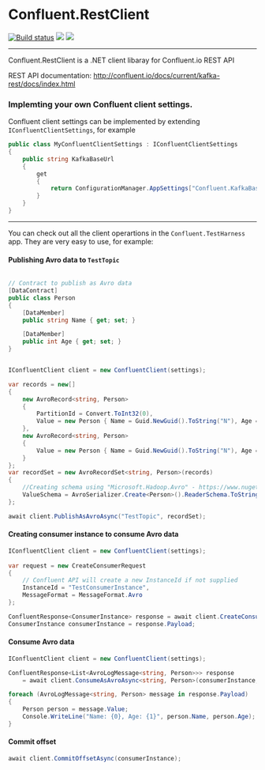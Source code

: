 # Confluent.RestClient
[![Build status](https://ci.appveyor.com/api/projects/status/ddit8x0r5q7c6hx6?svg=true)](https://ci.appveyor.com/project/josephjeganathan/confluent-restclient) [![](http://img.shields.io/nuget/v/Confluent.RestClient.svg?style=flat-square)](http://www.nuget.org/packages/Confluent.RestClient/)  [![](http://img.shields.io/nuget/dt/Confluent.RestClient.svg?style=flat-square)](http://www.nuget.org/packages/Confluent.RestClient/)


---
Confluent.RestClient is a .NET client libaray for Confluent.io REST API

REST API documentation: http://confluent.io/docs/current/kafka-rest/docs/index.html

### Implemting your own Confluent client settings.

Confluent client settings can be implemented by extending `IConfluentClientSettings`, for example

```C#
public class MyConfluentClientSettings : IConfluentClientSettings
{
    public string KafkaBaseUrl
    {
        get
        {
            return ConfigurationManager.AppSettings["Confluent.KafkaBaseUrl"];
        }
    }
}
```

---
You can check out all the client operartions in the `Confluent.TestHarness` app. They are very easy to use, for example:

#### Publishing Avro data to `TestTopic`

```C#

// Contract to publish as Avro data 
[DataContract]
public class Person
{
    [DataMember]
    public string Name { get; set; }

    [DataMember]
    public int Age { get; set; }
}


IConfluentClient client = new ConfluentClient(settings);

var records = new[]
{
    new AvroRecord<string, Person>
    {
        PartitionId = Convert.ToInt32(0),
        Value = new Person { Name = Guid.NewGuid().ToString("N"), Age = 25 }
    },
    new AvroRecord<string, Person>
    {
        Value = new Person { Name = Guid.NewGuid().ToString("N"), Age = 26 }
    }
};
var recordSet = new AvroRecordSet<string, Person>(records)
{
    //Creating schema using "Microsoft.Hadoop.Avro" - https://www.nuget.org/packages/Microsoft.Hadoop.Avro/
    ValueSchema = AvroSerializer.Create<Person>().ReaderSchema.ToString()
};

await client.PublishAsAvroAsync("TestTopic", recordSet);
```

#### Creating consumer instance to consume Avro data

```C#
IConfluentClient client = new ConfluentClient(settings);
                
var request = new CreateConsumerRequest
{
    // Confluent API will create a new InstanceId if not supplied
    InstanceId = "TestConsumerInstance",
    MessageFormat = MessageFormat.Avro
};

ConfluentResponse<ConsumerInstance> response = await client.CreateConsumerAsync("TestConsumerGroup", request);
ConsumerInstance consumerInstance = response.Payload;
```

#### Consume Avro data

```C#
IConfluentClient client = new ConfluentClient(settings);

ConfluentResponse<List<AvroLogMessage<string, Person>>> response
    = await client.ConsumeAsAvroAsync<string, Person>(consumerInstance, "TestTopic");

foreach (AvroLogMessage<string, Person> message in response.Payload)
{
    Person person = message.Value;
    Console.WriteLine("Name: {0}, Age: {1}", person.Name, person.Age);
}
```

#### Commit offset

```C#
await client.CommitOffsetAsync(consumerInstance);
```
